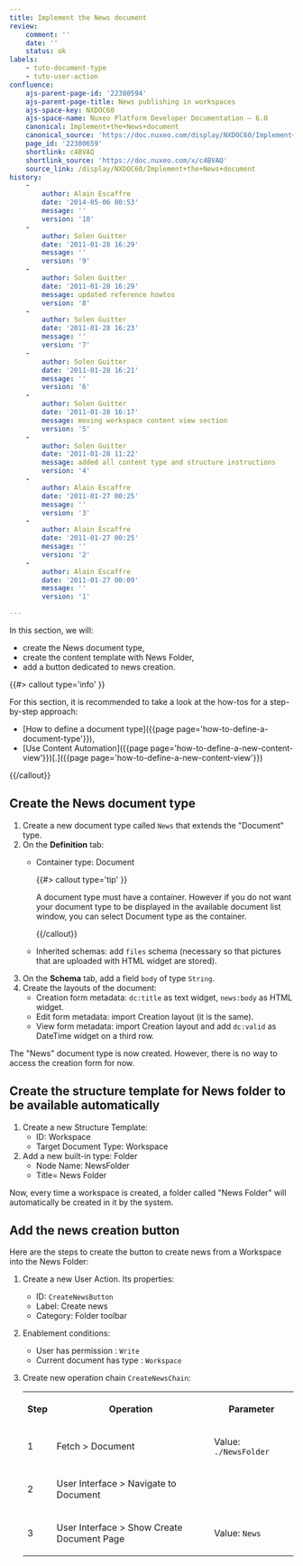 ```yaml
---
title: Implement the News document
review:
    comment: ''
    date: ''
    status: ok
labels:
    - tuto-document-type
    - tuto-user-action
confluence:
    ajs-parent-page-id: '22380594'
    ajs-parent-page-title: News publishing in workspaces
    ajs-space-key: NXDOC60
    ajs-space-name: Nuxeo Platform Developer Documentation — 6.0
    canonical: Implement+the+News+document
    canonical_source: 'https://doc.nuxeo.com/display/NXDOC60/Implement+the+News+document'
    page_id: '22380659'
    shortlink: c4BVAQ
    shortlink_source: 'https://doc.nuxeo.com/x/c4BVAQ'
    source_link: /display/NXDOC60/Implement+the+News+document
history:
    - 
        author: Alain Escaffre
        date: '2014-05-06 00:53'
        message: ''
        version: '10'
    - 
        author: Solen Guitter
        date: '2011-01-28 16:29'
        message: ''
        version: '9'
    - 
        author: Solen Guitter
        date: '2011-01-28 16:29'
        message: updated reference howtos
        version: '8'
    - 
        author: Solen Guitter
        date: '2011-01-28 16:23'
        message: ''
        version: '7'
    - 
        author: Solen Guitter
        date: '2011-01-28 16:21'
        message: ''
        version: '6'
    - 
        author: Solen Guitter
        date: '2011-01-28 16:17'
        message: moving workspace content view section
        version: '5'
    - 
        author: Solen Guitter
        date: '2011-01-28 11:22'
        message: added all content type and structure instructions
        version: '4'
    - 
        author: Alain Escaffre
        date: '2011-01-27 00:25'
        message: ''
        version: '3'
    - 
        author: Alain Escaffre
        date: '2011-01-27 00:25'
        message: ''
        version: '2'
    - 
        author: Alain Escaffre
        date: '2011-01-27 00:09'
        message: ''
        version: '1'

---
```

In this section, we will:

*   create the News document type,
*   create the content template with News Folder,
*   add a button dedicated to news creation.

{{#> callout type='info' }}

For this section, it is recommended to take a look at the how-tos for a step-by-step approach:

*   [How to define a document type]({{page page='how-to-define-a-document-type'}}),
*   [Use Content Automation]({{page page='how-to-define-a-new-content-view'}})[.]({{page page='how-to-define-a-new-content-view'}})

{{/callout}}

## Create the News document type

1.  Create a new document type called `News` that extends the "Document" type.
2.  On the **Definition** tab:
    *   Container type: Document

        {{#> callout type='tip' }}

        A document type must have a container. However if you do not want your document type to be displayed in the available document list window, you can select Document type as the container.

        {{/callout}}
    *   Inherited schemas: add `files` schema (necessary so that pictures that are uploaded with HTML widget are stored).
3.  On the **Schema** tab, add a field `body` of type `String`.
4.  Create the layouts of the document:
    *   Creation form metadata: `dc:title` as text widget, `news:body` as HTML widget.
    *   Edit form metadata: import Creation layout (it is the same).
    *   View form metadata: import Creation layout and add `dc:valid` as DateTime widget on a third row.

The "News" document type is now created. However, there is no way to access the creation form for now.

## Create the structure template for News folder to be available automatically

1.  Create a new Structure Template:
    *   ID: Workspace
    *   Target Document Type: Workspace
2.  Add a new built-in type: Folder
    *   Node Name: NewsFolder
    *   Title= News Folder

Now, every time a workspace is created, a folder called "News Folder" will automatically be created in it by the system.

## Add the news creation button

Here are the steps to create the button to create news from a Workspace into the News Folder:

1.  Create a new User Action. Its properties:
    *   ID: `CreateNewsButton`
    *   Label: Create news
    *   Category: Folder toolbar
2.  Enablement conditions:
    *   User has permission : `Write`
    *   Current document has type : `Workspace`
3.  Create new operation chain `CreateNewsChain`:

    <table><tbody><tr><th colspan="1">

    Step

    </th><th colspan="1">

    Operation

    </th><th colspan="1">

    Parameter

    </th></tr><tr><td colspan="1">

    1

    </td><td colspan="1">

    Fetch > Document

    </td><td colspan="1">

    Value: `./NewsFolder`

    </td></tr><tr><td colspan="1">

    2

    </td><td colspan="1">

    User Interface > Navigate to Document

    </td><td colspan="1">

    &nbsp;

    </td></tr><tr><td colspan="1">

    3

    </td><td colspan="1">

    User Interface > Show Create Document Page

    </td><td colspan="1">

    Value: `News`

    </td></tr></tbody></table>